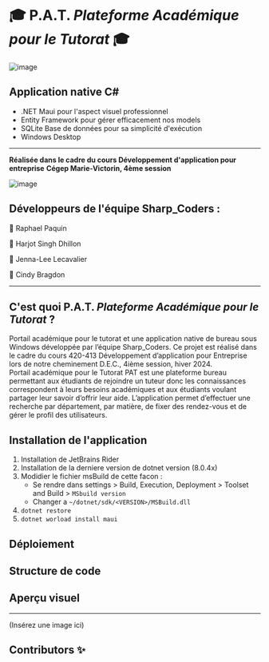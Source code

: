 # 🎓 P.A.T. *Plateforme Académique pour le Tutorat* 🎓

![image](https://github.com/hasilon88/PAT_/assets/111932725/110aa728-4641-4546-940b-8ea106ea1d0f)

## Application native C#
- .NET Maui pour l'aspect visuel professionnel
- Entity Framework pour gérer efficacement nos models
- SQLite Base de données pour sa simplicité d'exécution
- Windows Desktop
---

**Réalisée dans le cadre du cours Développement d'application pour entreprise**
**Cégep Marie-Victorin, 4ème session**

![image](https://github.com/hasilon88/PAT_/assets/111932725/668fea38-f452-430e-843c-f1e0240715eb)

## Développeurs de l'équipe Sharp_Coders : 
💾 Raphael Paquin

💾 Harjot Singh Dhillon

💾 Jenna-Lee Lecavalier

💾 Cindy Bragdon

---

## C'est quoi P.A.T. *Plateforme Académique pour le Tutorat* ?
Portail académique pour le tutorat et une application native de bureau sous Windows développée par l’équipe Sharp_Coders.  Ce projet est réalisé dans le cadre du cours 420-413 Développement d’application pour Entreprise lors de notre cheminement D.E.C., 4ième session, hiver 2024.  
Portail académique pour le Tutorat PAT est une plateforme bureau permettant aux étudiants de rejoindre un tuteur donc les connaissances correspondent à leurs besoins académiques et aux étudiants voulant partager leur savoir d’offrir leur aide.  L’application permet d’effectuer une recherche par département, par matière, de fixer des rendez-vous et de gérer le profil des utilisateurs.


## Installation de l'application

1. Installation de JetBrains Rider
2. Installation de la derniere version de dotnet version (8.0.4x)
3. Modidier le fichier msBuild de cette facon :
	- Se rendre dans settings > Build, Execution, Deployment > Toolset and Build > `MSbuild version`
	- Changer a `~/dotnet/sdk/<VERSION>/MSBuild.dll`
4. `dotnet restore`
5. `dotnet worload install maui` 

## Déploiement

## Structure de code

## Aperçu visuel 
---
(Insérez une image ici)

## Contributors ✨
 
<!-- ALL-CONTRIBUTORS-LIST:START - Ne supprimez pas ou ne modifiez pas cette section -->
<!-- prettier-ignore-start -->
<!-- markdownlint-disable -->
<!-- markdownlint-restore -->
<!-- prettier-ignore-end -->
 
<!-- ALL-CONTRIBUTORS-LIST:END -->

